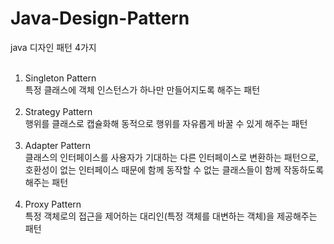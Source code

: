 # Java-Design-Pattern
java 디자인 패턴 4가지<br/><br/>
1. Singleton Pattern<br/>
특정 클래스에 객체 인스턴스가 하나만 만들어지도록 해주는 패턴<br/><br/>
2. Strategy Pattern<br/>
행위를 클래스로 캡슐화해 동적으로 행위를 자유롭게 바꿀 수 있게 해주는 패턴<br/><br/>
3. Adapter Pattern<br/>
클래스의 인터페이스를 사용자가 기대하는 다른 인터페이스로 변환하는 패턴으로, 호환성이 없는 인터페이스 때문에 함께 동작할 수 없는 클래스들이 함께 작동하도록 해주는 패턴<br/><br/>
4. Proxy Pattern<br/>
특정 객체로의 접근을 제어하는 대리인(특정 객체를 대변하는 객체)을 제공해주는 패턴
